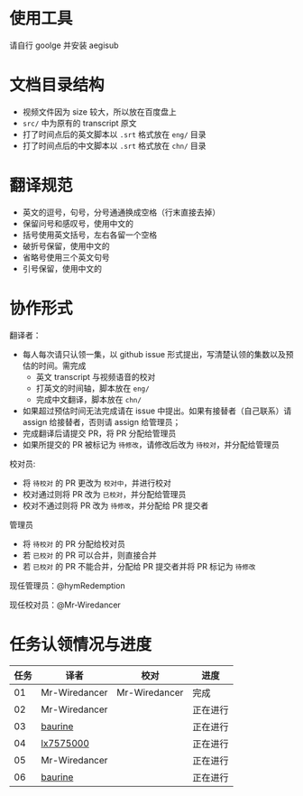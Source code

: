 # 使用工具
请自行 goolge 并安装 aegisub

# 文档目录结构

* 视频文件因为 size 较大，所以放在百度盘上
* `src/` 中为原有的 transcript 原文
* 打了时间点后的英文脚本以 `.srt` 格式放在 `eng/` 目录
* 打了时间点后的中文脚本以 `.srt` 格式放在 `chn/` 目录

# 翻译规范
* 英文的逗号，句号，分号通通换成空格（行末直接去掉）
* 保留问号和感叹号，使用中文的
* 括号使用英文括号，左右各留一个空格
* 破折号保留，使用中文的
* 省略号使用三个英文句号
* 引号保留，使用中文的

# 协作形式

翻译者：

* 每人每次请只认领一集，以 github issue 形式提出，写清楚认领的集数以及预估的时间。需完成
  * 英文 transcript 与视频语音的校对
  * 打英文的时间轴，脚本放在 `eng/`
  * 完成中文翻译，脚本放在 `chn/`
* 如果超过预估时间无法完成请在 issue 中提出。如果有接替者（自己联系）请 assign 给接替者，否则请 assign 给管理员；
* 完成翻译后请提交 PR，将 PR 分配给管理员
* 如果所提交的 PR 被标记为 `待修改`，请修改后改为 `待校对`，并分配给管理员

校对员:
* 将 `待校对` 的 PR 更改为 `校对中`，并进行校对
* 校对通过则将 PR 改为 `已校对`，并分配给管理员
* 校对不通过则将 PR 改为 `待修改`，并分配给 PR 提交者

管理员
* 将 `待校对` 的 PR 分配给校对员
* 若 `已校对` 的 PR 可以合并，则直接合并
* 若 `已校对` 的 PR 不能合并，分配给 PR 提交者并将 PR 标记为 `待修改`


现任管理员：@hymRedemption

现任校对员：@Mr-Wiredancer

# 任务认领情况与进度
任务 | 译者 | 校对 | 进度
---- | ---- | ---- | ---
01 | Mr-Wiredancer | Mr-Wiredancer | 完成
02 | Mr-Wiredancer |  | 正在进行
03 | [baurine](https://github.com/baurine) | | 正在进行
04 | [lx7575000](https://github.com/lx7575000)| | 正在进行
05 | Mr-Wiredancer | | 正在进行
06 | [baurine](https://github.com/baurine) | | 正在进行
